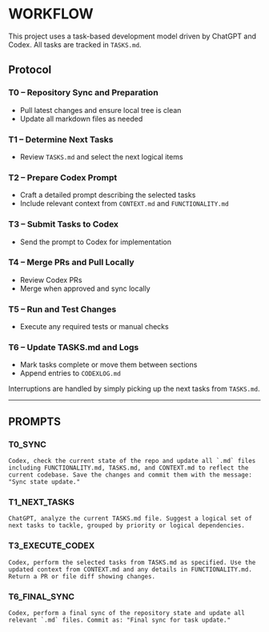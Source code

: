 # WORKFLOW

This project uses a task-based development model driven by ChatGPT and Codex.
All tasks are tracked in `TASKS.md`.

## Protocol

### T0 – Repository Sync and Preparation
- Pull latest changes and ensure local tree is clean
- Update all markdown files as needed

### T1 – Determine Next Tasks
- Review `TASKS.md` and select the next logical items

### T2 – Prepare Codex Prompt
- Craft a detailed prompt describing the selected tasks
- Include relevant context from `CONTEXT.md` and `FUNCTIONALITY.md`

### T3 – Submit Tasks to Codex
- Send the prompt to Codex for implementation

### T4 – Merge PRs and Pull Locally
- Review Codex PRs
- Merge when approved and sync locally

### T5 – Run and Test Changes
- Execute any required tests or manual checks

### T6 – Update TASKS.md and Logs
- Mark tasks complete or move them between sections
- Append entries to `CODEXLOG.md`

Interruptions are handled by simply picking up the next tasks from `TASKS.md`.

---

## PROMPTS

### T0_SYNC
```
Codex, check the current state of the repo and update all `.md` files including FUNCTIONALITY.md, TASKS.md, and CONTEXT.md to reflect the current codebase. Save the changes and commit them with the message: "Sync state update."
```

### T1_NEXT_TASKS
```
ChatGPT, analyze the current TASKS.md file. Suggest a logical set of next tasks to tackle, grouped by priority or logical dependencies.
```

### T3_EXECUTE_CODEX
```
Codex, perform the selected tasks from TASKS.md as specified. Use the updated context from CONTEXT.md and any details in FUNCTIONALITY.md. Return a PR or file diff showing changes.
```

### T6_FINAL_SYNC
```
Codex, perform a final sync of the repository state and update all relevant `.md` files. Commit as: "Final sync for task update."
```

